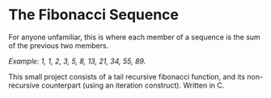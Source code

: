 # The Fibonacci Sequence

For anyone unfamiliar, this is where each member of a sequence is the sum of the previous two members. 

_Example: 1, 1, 2, 3, 5, 8, 13, 21, 34, 55, 89._

This small project consists of a tail recursive fibonacci function, and its non-recursive counterpart (using an iteration construct). Written in C.

